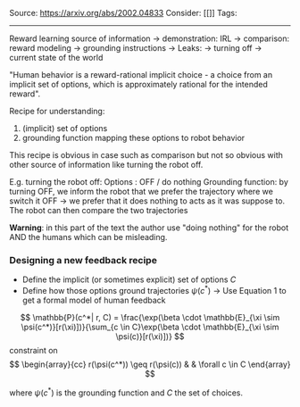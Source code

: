 Source: https://arxiv.org/abs/2002.04833
Consider: [[]]
Tags: 
______________

Reward learning source of information
-> demonstration: IRL
-> comparison: reward modeling
-> grounding instructions
-> Leaks: 
	-> turning off
	-> current state of the world

"Human behavior is a reward-rational implicit choice - a choice from an implicit set of options, which is approximately rational for the intended reward".

Recipe for understanding:
1. (implicit) set of options
2. grounding function mapping these options to robot behavior

This recipe is obvious in case such as comparison but not so obvious with other source of information like turning the robot off.

E.g. turning the robot off:
Options : OFF / do nothing
Grounding function: by turning OFF, we inform the robot that we prefer the trajectory where we switch it OFF -> we prefer that it does nothing to acts as it was suppose to.
The robot can then compare the two trajectories

**Warning**: in this part of the text the author use "doing nothing" for the robot AND the humans which can be misleading.



### Designing a new feedback recipe
- Define the implicit (or sometimes explicit) set of options $C$
- Define how those options ground trajectories $\psi(c^*)$
-> Use Equation 1 to get a formal model of human feedback 

$$
\mathbb{P}(c^*| r, C) = \frac{\exp(\beta \cdot \mathbb{E}_{\xi \sim \psi(c^*)}[r(\xi)])}{\sum_{c \in C}\exp(\beta \cdot \mathbb{E}_{\xi \sim \psi(c)}[r(\xi)])}
$$
constraint on 
$$
\begin{array}{cc}
	r(\psi(c^*)) \geq r(\psi(c)) & & \forall c \in C
\end{array}
$$

where $\psi(c^*)$ is the grounding function and $C$ the set of choices. 




